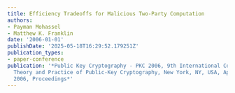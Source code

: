 ```yaml
---
title: Efficiency Tradeoffs for Malicious Two-Party Computation
authors:
- Payman Mohassel
- Matthew K. Franklin
date: '2006-01-01'
publishDate: '2025-05-18T16:29:52.179251Z'
publication_types:
- paper-conference
publication: '*Public Key Cryptography - PKC 2006, 9th International Conference on
  Theory and Practice of Public-Key Cryptography, New York, NY, USA, April 24-26,
  2006, Proceedings*'
---
```

